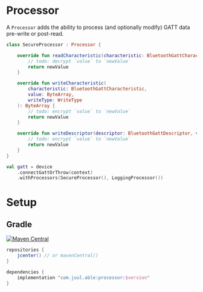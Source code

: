 # Processor

A `Processor` adds the ability to process (and optionally modify) GATT data pre-write or post-read.

```kotlin
class SecureProcessor : Processor {

    override fun readCharacteristic(characteristic: BluetoothGattCharacteristic, value: ByteArray): ByteArray {
        // todo: decrypt `value` to `newValue`
        return newValue
    }

    override fun writeCharacteristic(
        characteristic: BluetoothGattCharacteristic,
        value: ByteArray,
        writeType: WriteType
    ): ByteArray {
        // todo: encrypt `value` to `newValue`
        return newValue
    }

    override fun writeDescriptor(descriptor: BluetoothGattDescriptor, value: ByteArray): ByteArray {
        // todo: encrypt `value` to `newValue`
        return newValue
    }
}

val gatt = device
    .connectGattOrThrow(context)
    .withProcessors(SecureProcessor(), LoggingProcessor())
```

# Setup

## Gradle

[![Maven Central](https://maven-badges.herokuapp.com/maven-central/com.juul.able/processor/badge.svg)](https://maven-badges.herokuapp.com/maven-central/com.juul.able/processor)

```groovy
repositories {
    jcenter() // or mavenCentral()
}

dependencies {
    implementation "com.juul.able:processor:$version"
}
```
